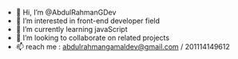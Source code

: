 - 👋 Hi, I’m @AbdulRahmanGDev
- 👀 I’m interested in front-end developer field
- 🌱 I’m currently learning javaScript 
- 💞️ I’m looking to collaborate on related projects
- 📫 reach me : abdulrahmangamaldev@gmail.com / 201114149612

